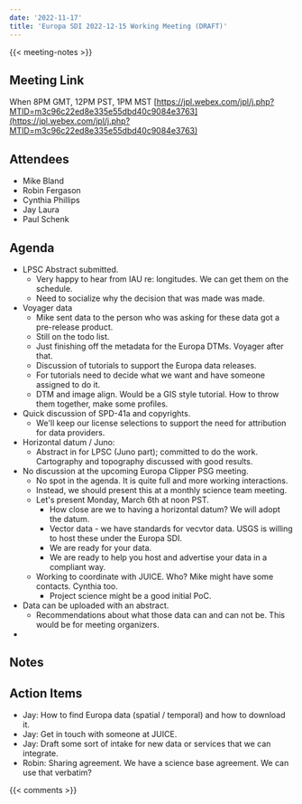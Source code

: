 ```yaml
---
date: '2022-11-17'
title: 'Europa SDI 2022-12-15 Working Meeting (DRAFT)'
---
```


{{<  meeting-notes >}}

## Meeting Link
When 8PM GMT, 12PM PST, 1PM MST
[https://jpl.webex.com/jpl/j.php?MTID=m3c96c22ed8e335e55dbd40c9084e3763](https://jpl.webex.com/jpl/j.php?MTID=m3c96c22ed8e335e55dbd40c9084e3763)

## Attendees
- Mike Bland
- Robin Fergason
- Cynthia Phillips
- Jay Laura
- Paul Schenk

## Agenda
- LPSC Abstract submitted.
  - Very happy to hear from IAU re: longitudes. We can get them on the schedule. 
  - Need to socialize why the decision that was made was made.
- Voyager data
  - Mike sent data to the person who was asking for these data got a pre-release product.
  - Still on the todo list.
  - Just finishing off the metadata for the Europa DTMs. Voyager after that.
  - Discussion of tutorials to support the Europa data releases.
  - For tutorials need to decide what we want and have someone assigned to do it.
  - DTM and image align. Would be a GIS style tutorial. How to throw them together, make some profiles.
- Quick discussion of SPD-41a and copyrights.
  - We'll keep our license selections to support the need for attribution for data providers.
- Horizontal datum / Juno:
  - Abstract in for LPSC (Juno part); committed to do the work. Cartography and topography discussed with good results.
- No discussion at the upcoming Europa Clipper PSG meeting. 
  - No spot in the agenda. It is quite full and more working interactions.
  - Instead, we should present this at a monthly science team meeting.
  - Let's present Monday, March 6th at noon PST.
    - How close are we to having a horizontal datum? We will adopt the datum.
    - Vector data - we have standards for vecvtor data. USGS is willing to host these under the Europa SDI.
    - We are ready for your data.
    - We are ready to help you host and advertise your data in a compliant way.
  - Working to coordinate with JUICE. Who? Mike might have some contacts. Cynthia too. 
    - Project science might be a good initial PoC.
-  Data can be uploaded with an abstract.
   -  Recommendations about what those data can and can not be. This would be for meeting organizers.
-  


## Notes

## Action Items
- Jay: How to find Europa data (spatial / temporal) and how to download it.
- Jay: Get in touch with someone at JUICE.
- Jay: Draft some sort of intake for new data or services that we can integrate.
- Robin: Sharing agreement. We have a science base agreement. We can use that verbatim?

{{< comments >}}